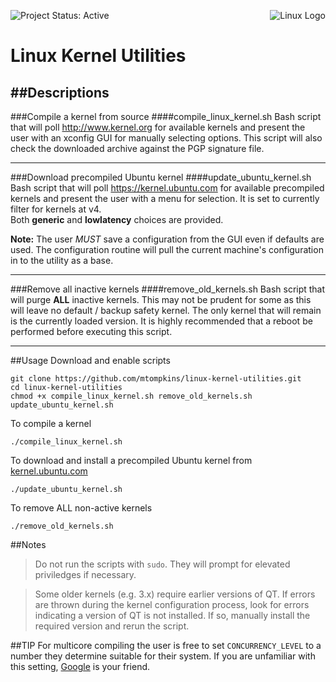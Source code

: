  ![Project Status: Active](https://img.shields.io/badge/project-active-green.svg)
<img align="right" src="https://www.kernel.org/theme/images/logos/tux.png" alt="Linux Logo" title="Tux">
# Linux Kernel Utilities
##Descriptions
----
###Compile a kernel from source
####compile_linux_kernel.sh
Bash script that will poll http://www.kernel.org for available kernels and present the user with an xconfig GUI for manually selecting options. This script will also check the downloaded archive against the PGP signature file.

----
###Download precompiled Ubuntu kernel
####update_ubuntu_kernel.sh
Bash script that will poll https://kernel.ubuntu.com for available precompiled kernels and present the user with a menu for selection. It is set to currently filter for kernels at v4.    
Both **generic** and **lowlatency** choices are provided.

**Note:** The user *MUST* save a configuration from the GUI even if defaults are used. The configuration routine will pull the current machine's configuration in to the utility as a base.

----
###Remove all inactive kernels
####remove_old_kernels.sh
Bash script that will purge **ALL** inactive kernels. This may not be prudent for some as this will leave no default / backup safety kernel. The only kernel that will remain is the currently loaded version. It is highly recommended that a reboot be performed before executing this script.

----
##Usage
Download and enable scripts

    git clone https://github.com/mtompkins/linux-kernel-utilities.git
    cd linux-kernel-utilities
    chmod +x compile_linux_kernel.sh remove_old_kernels.sh update_ubuntu_kernel.sh

To compile a kernel

    ./compile_linux_kernel.sh

To download and install a precompiled Ubuntu kernel from [kernel.ubuntu.com](https://kernel.ubuntu.com)

    ./update_ubuntu_kernel.sh


To remove ALL non-active kernels

    ./remove_old_kernels.sh

##Notes
> Do not run the scripts with `sudo`. They will prompt for elevated priviledges if necessary.

> Some older kernels (e.g. 3.x) require earlier versions of QT. If errors are thrown during the kernel configuration process, look for errors indicating a version of QT is not installed. If so, manually install the required version and rerun the script.

##TIP
For multicore compiling the user is free to set `CONCURRENCY_LEVEL` to a number they determine suitable for their system. If you are unfamiliar with this setting, [Google](https://www.google.com/?gws_rd=ssl#q=concurrency%20level%20make-kpkg) is your friend.
